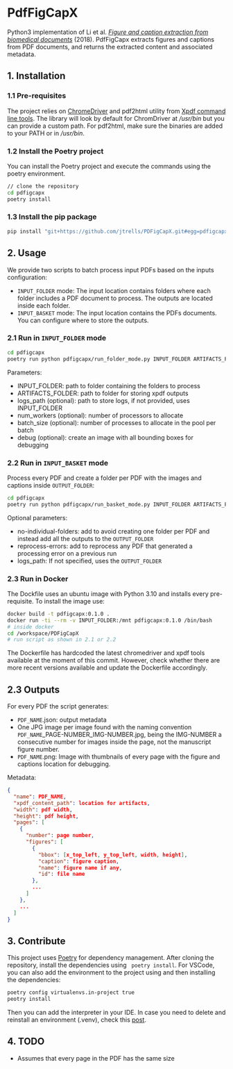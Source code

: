 # PdfFigCapX

Python3 implementation of Li et al. [_Figure and caption extraction from biomedical documents_](https://academic.oup.com/bioinformatics/article/35/21/4381/5428177) (2018).
PdfFigCapx extracts figures and captions from PDF documents, and returns the
extracted content and associated metadata.

## 1. Installation

### 1.1 Pre-requisites

The project relies on [ChromeDriver](https://chromedriver.chromium.org/downloads)
and pdf2html utility from [Xpdf command line tools](https://www.xpdfreader.com/download.html).
The library will look by default for ChromDriver at _/usr/bin_ but you can provide
a custom path. For pdf2html, make sure the binaries are added to your PATH or
in _/usr/bin_.

### 1.2 Install the Poetry project

You can install the Poetry project and execute the commands using the poetry
environment.

```bash
// clone the repository
cd pdfigcapx
poetry install
```

### 1.3 Install the pip package

```bash
pip install "git+https://github.com/jtrells/PDFigCapX.git#egg=pdfigcapx"
```

## 2. Usage

We provide two scripts to batch process input PDFs based on the inputs configuration:

- `INPUT_FOLDER` mode: The input location contains folders where each folder includes a PDF document to process. The outputs are located inside each folder.
- `INPUT_BASKET` mode: The input location contains the PDFs documents. You can configure where to store the outputs.

### 2.1 Run in `INPUT_FOLDER` mode

```bash
cd pdfigcapx
poetry run python pdfigcapx/run_folder_mode.py INPUT_FOLDER ARTIFACTS_FOLDER --logs_path LOGS_PATH --num_workers 6 --batch_size 256 --debug
```

Parameters:

- INPUT_FOLDER: path to folder containing the folders to process
- ARTIFACTS_FOLDER: path to folder for storing xpdf outputs
- logs_path (optional): path to store logs, if not provided, uses INPUT_FOLDER
- num_workers (optional): number of processors to allocate
- batch_size (optional): number of processes to allocate in the pool per batch
- debug (optional): create an image with all bounding boxes for debugging

### 2.2 Run in `INPUT_BASKET` mode

Process every PDF and create a folder per PDF with the images and captions inside `OUTPUT_FOLDER`:

```bash
cd pdfigcapx
poetry run python pdfigcapx/run_basket_mode.py INPUT_FOLDER ARTIFACTS_FOLDER OUTPUT_FOLDER --logs_path LOGS_FOLDER --num_workers 10
```

Optional parameters:

- no-individual-folders: add to avoid creating one folder per PDF and instead
  add all the outputs to the `OUTPUT_FOLDER`
- reprocess-errors: add to reprocess any PDF that generated a processing error
  on a previous run
- logs_path: If not specified, uses the `OUTPUT_FOLDER`

### 2.3 Run in Docker

The Dockfile uses an ubuntu image with Python 3.10 and installs every pre-requisite.
To install the image use:

```bash
docker build -t pdfigcapx:0.1.0 .
docker run -ti --rm -v INPUT_FOLDER:/mnt pdfigcapx:0.1.0 /bin/bash
# inside docker
cd /workspace/PDFigCapX
# run script as shown in 2.1 or 2.2
```

The Dockerfile has hardcoded the latest chromedriver and xpdf tools available
at the moment of this commit. However, check whether there are more recent versions
available and update the Dockerfile accordingly.

## 2.3 Outputs

For every PDF the script generates:

- `PDF_NAME`.json: output metadata
- One JPG image per image found with the naming convention `PDF_NAME`\_PAGE-NUMBER_IMG-NUMBER.jpg, being the IMG-NUMBER a consecutive number
  for images inside the page, not the manuscript figure number.
- `PDF_NAME`.png: Image with thumbnails of every page with the figure and captions
  location for debugging.

Metadata:

```json
{
  "name": PDF_NAME,
  "xpdf_content_path": location for artifacts,
  "width": pdf width,
  "height": pdf height,
  "pages": [
    {
      "number": page number,
      "figures": [
        {
          "bbox": [x_top_left, y_top_left, width, height],
          "caption": figure caption,
          "name": figure name if any,
          "id": file name
        },
        ...
      ]
    },
    ...
  ]
}
```

## 3. Contribute

This project uses [Poetry](https://python-poetry.org/) for dependency management.
After cloning the repository, install the dependencies using ` poetry install`. For
VSCode, you can also add the environment to the project using and then installing
the dependencies:

```bash
poetry config virtualenvs.in-project true
peotry install
```

Then you can add the interpreter in your IDE. In case you need to delete and
reinstall an environment (.venv), check this [post](https://stackoverflow.com/a/64434542).

## 4. TODO

- Assumes that every page in the PDF has the same size
